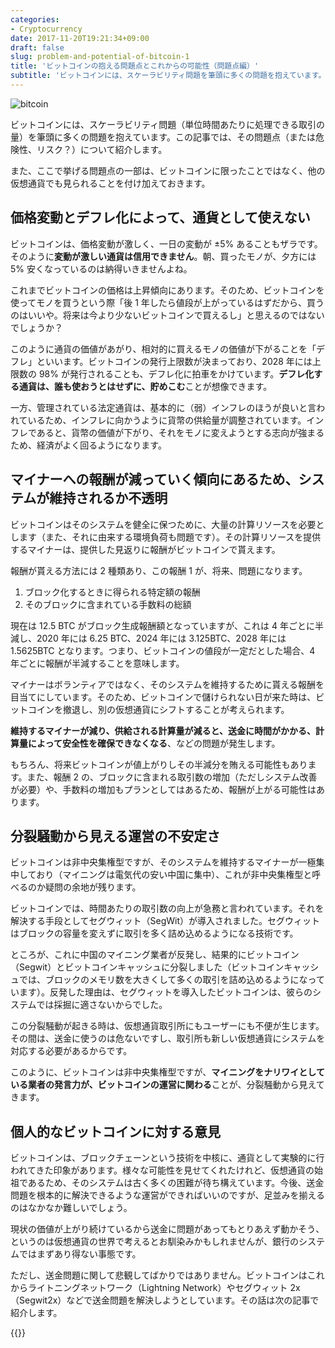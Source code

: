 ```yaml
---
categories:
- Cryptocurrency
date: 2017-11-20T19:21:34+09:00
draft: false
slug: problem-and-potential-of-bitcoin-1
title: 'ビットコインの抱える問題点とこれからの可能性（問題点編）'
subtitle: 'ビットコインには、スケーラビリティ問題を筆頭に多くの問題を抱えています。ビットコインに投資する前にこれからのリスク案件として押さえておきましょう。'
---
```


<img src="/images/2017/11/bitcoin.svg" alt="bitcoin">

ビットコインには、スケーラビリティ問題（単位時間あたりに処理できる取引の量）を筆頭に多くの問題を抱えています。この記事では、その問題点（または危険性、リスク？）について紹介します。

また、ここで挙げる問題点の一部は、ビットコインに限ったことではなく、他の仮想通貨でも見られることを付け加えておきます。

## 価格変動とデフレ化によって、通貨として使えない

ビットコインは、価格変動が激しく、一日の変動が ±5% あることもザラです。そのように**変動が激しい通貨は信用できません**。朝、買ったモノが、夕方には 5% 安くなっているのは納得いきませんよね。

これまでビットコインの価格は上昇傾向にあります。そのため、ビットコインを使ってモノを買うという際「後 1 年したら値段が上がっているはずだから、買うのはいいや。将来は今より少ないビットコインで買えるし」と思えるのではないでしょうか？

このように通貨の価値があがり、相対的に買えるモノの価値が下がることを「デフレ」といいます。ビットコインの発行上限数が決まっており、2028 年には上限数の 98% が発行されることも、デフレ化に拍車をかけています。**デフレ化する通貨は、誰も使おうとはせずに、貯めこむ**ことが想像できます。

一方、管理されている法定通貨は、基本的に（弱）インフレのほうが良いと言われているため、インフレに向かうように貨幣の供給量が調整されています。インフレであると、貨幣の価値が下がり、それをモノに変えようとする志向が強まるため、経済がよく回るようになります。

## マイナーへの報酬が減っていく傾向にあるため、システムが維持されるか不透明

ビットコインはそのシステムを健全に保つために、大量の計算リソースを必要とします（また、それに由来する環境負荷も問題です）。その計算リソースを提供するマイナーは、提供した見返りに報酬がビットコインで貰えます。

報酬が貰える方法には 2 種類あり、この報酬 1 が、将来、問題になります。

1. ブロック化するときに得られる特定額の報酬
2. そのブロックに含まれている手数料の総額

現在は 12.5 BTC がブロック生成報酬額となっていますが、これは 4 年ごとに半減し、2020 年には 6.25 BTC、2024 年には 3.125BTC、2028 年には 1.5625BTC となります。つまり、ビットコインの値段が一定だとした場合、4 年ごとに報酬が半減することを意味します。

マイナーはボランティアではなく、そのシステムを維持するために貰える報酬を目当てにしています。そのため、ビットコインで儲けられない日が来た時は、ビットコインを撤退し、別の仮想通貨にシフトすることが考えられます。

**維持するマイナーが減り、供給される計算量が減ると、送金に時間がかかる、計算量によって安全性を確保できなくなる**、などの問題が発生します。

もちろん、将来ビットコインが値上がりしその半減分を賄える可能性もあります。また、報酬 2 の、ブロックに含まれる取引数の増加（ただしシステム改善が必要）や、手数料の増加もプランとしてはあるため、報酬が上がる可能性はあります。

## 分裂騒動から見える運営の不安定さ

ビットコインは非中央集権型ですが、そのシステムを維持するマイナーが一極集中しており（マイニングは電気代の安い中国に集中）、これが非中央集権型と呼べるのか疑問の余地が残ります。

ビットコインでは、時間あたりの取引数の向上が急務と言われています。それを解決する手段としてセグウィット（SegWit）が導入されました。セグウィットはブロックの容量を変えずに取引を多く詰め込めるようになる技術です。

ところが、これに中国のマイニング業者が反発し、結果的にビットコイン（Segwit）とビットコインキャッシュに分裂しました（ビットコインキャッシュでは、ブロックのメモリ数を大きくして多くの取引を詰め込めるようになっています）。反発した理由は、セグウィットを導入したビットコインは、彼らのシステムでは採掘に適さないからでした。

この分裂騒動が起きる時は、仮想通貨取引所にもユーザーにも不便が生じます。その間は、送金に使うのは危ないですし、取引所も新しい仮想通貨にシステムを対応する必要があるからです。

このように、ビットコインは非中央集権型ですが、**マイニングをナリワイとしている業者の発言力が、ビットコインの運営に関わる**ことが、分裂騒動から見えてきます。

## 個人的なビットコインに対する意見

ビットコインは、ブロックチェーンという技術を中核に、通貨として実験的に行われてきた印象があります。様々な可能性を見せてくれたけれど、仮想通貨の始祖であるため、そのシステムは古く多くの困難が待ち構えています。今後、送金問題を根本的に解決できるような運営ができればいいのですが、足並みを揃えるのはなかなか難しいでしょう。

現状の価値が上がり続けているから送金に問題があってもとりあえず動かそう、というのは仮想通貨の世界で考えるとお馴染みかもしれませんが、銀行のシステムではまずあり得ない事態です。

ただし、送金問題に関して悲観してばかりではありません。ビットコインはこれからライトニングネットワーク（Lightning Network）やセグウィット 2x（Segwit2x）などで送金問題を解決しようとしています。その話は次の記事で紹介します。

{{<cryptocurrency>}}